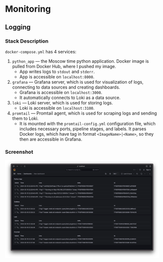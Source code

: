# Monitoring

## Logging

### Stack Description

`docker-compose.yml` has 4 services:

1. `python_app` — the Moscow time python application. Docker image is pulled from Docker Hub, where I pushed my image.
   - App writes logs to `stdout` and `stderr`.
   - App is accessible on `localhost:8000`.
2. `grafana` — Grafana server, which is used for visualization of logs, connecting to data sources and creating dashboards.
   - Grafana is accessible on `localhost:3000`.
   - It automatically connects to Loki as a data source.
3. `loki` — Loki server, which is used for storing logs.
   - Loki is accessible on `localhost:3100`.
4. `promtail` — Promtail agent, which is used for scraping logs and sending them to Loki.
   - It is mounted with the `promtail-config.yml` configuration file, which includes necessary ports, pipeline stages, and labels. It parses Docker logs, which have tag in format `<ImageName>|<Name>`, so they then are accessible in Grafana.

### Screenshot

![Grafana dashboard](./grafana-screenshot.png)

